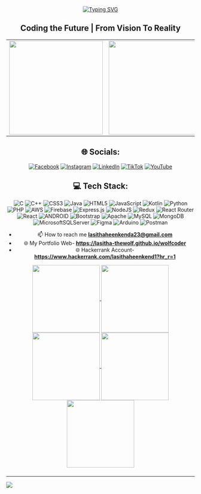 
<div align="center">
    <a href="https://git.io/typing-svg">
        <img src="https://readme-typing-svg.herokuapp.com?font=Architects+Daughter&color=87ceeb&size=30&lines=Hey!+Its+Lasitha+Heenkenda;Full-stack-Software-Engineer..." alt="Typing SVG">
    </a>
</div>
<h2 align="center"> Coding the Future | From Vision To Reality </h2>


<table>
  <tr>
    <td>
      <img style="display:inline-block;"  height="250" src="https://user-images.githubusercontent.com/127397899/247544241-980a081b-d067-484b-be72-c4823dd5968a.gif" />
    </td>
    <td>
      <img style="display:inline-block;" height="250" src="https://user-images.githubusercontent.com/127397899/247544514-38938714-fe11-4d2e-9317-a0671c5d619d.gif" />
    </td>
  </tr>
</table>


<div align="center">

## 🌐 Socials:

[![Facebook](https://img.shields.io/badge/Facebook-%231877F2.svg?logo=Facebook&logoColor=white)](https://facebook.com/lasitha.dilshan.7) [![Instagram](https://img.shields.io/badge/Instagram-%23E4405F.svg?logo=Instagram&logoColor=white)](https://instagram.com/_wolf_coder_) [![LinkedIn](https://img.shields.io/badge/LinkedIn-%230077B5.svg?logo=linkedin&logoColor=white)](https://linkedin.com/in/lasitha-heenkenda) [![TikTok](https://img.shields.io/badge/TikTok-%23000000.svg?logo=TikTok&logoColor=white)](https://tiktok.com/@_wolf_code_) [![YouTube](https://img.shields.io/badge/YouTube-%23FF0000.svg?logo=YouTube&logoColor=white)](https://youtube.com/@UCR28QrhWAVN8JJdAPwDZW6A)

</div>


<div align="center">

## 💻 Tech Stack:

![C](https://img.shields.io/badge/c-%2300599C.svg?style=for-the-badge&logo=c&logoColor=white) ![C++](https://img.shields.io/badge/c++-%2300599C.svg?style=for-the-badge&logo=c%2B%2B&logoColor=white) ![CSS3](https://img.shields.io/badge/css3-%231572B6.svg?style=for-the-badge&logo=css3&logoColor=white) ![Java](https://img.shields.io/badge/java-%23ED8B00.svg?style=for-the-badge&logo=java&logoColor=white) ![HTML5](https://img.shields.io/badge/html5-%23E34F26.svg?style=for-the-badge&logo=html5&logoColor=white) ![JavaScript](https://img.shields.io/badge/javascript-%23323330.svg?style=for-the-badge&logo=javascript&logoColor=%23F7DF1E) ![Kotlin](https://img.shields.io/badge/kotlin-%230095D5.svg?style=for-the-badge&logo=kotlin&logoColor=white) ![Python](https://img.shields.io/badge/python-3670A0?style=for-the-badge&logo=python&logoColor=ffdd54) ![PHP](https://img.shields.io/badge/php-%23777BB4.svg?style=for-the-badge&logo=php&logoColor=white) ![AWS](https://img.shields.io/badge/AWS-%23FF9900.svg?style=for-the-badge&logo=amazon-aws&logoColor=white) ![Firebase](https://img.shields.io/badge/firebase-%23039BE5.svg?style=for-the-badge&logo=firebase) ![Express.js](https://img.shields.io/badge/express.js-%23404d59.svg?style=for-the-badge&logo=express&logoColor=%2361DAFB) ![NodeJS](https://img.shields.io/badge/node.js-6DA55F?style=for-the-badge&logo=node.js&logoColor=white) ![Redux](https://img.shields.io/badge/redux-%23593d88.svg?style=for-the-badge&logo=redux&logoColor=white) ![React Router](https://img.shields.io/badge/React_Router-CA4245?style=for-the-badge&logo=react-router&logoColor=white) ![React](https://img.shields.io/badge/react-%2320232a.svg?style=for-the-badge&logo=react&logoColor=%2361DAFB) ![ANDROID](https://img.shields.io/badge/android-%2320232a.svg?style=for-the-badge&logo=android&logoColor=%a4c639) ![Bootstrap](https://img.shields.io/badge/bootstrap-%23563D7C.svg?style=for-the-badge&logo=bootstrap&logoColor=white) ![Apache](https://img.shields.io/badge/apache-%23D42029.svg?style=for-the-badge&logo=apache&logoColor=white) ![MySQL](https://img.shields.io/badge/mysql-%2300f.svg?style=for-the-badge&logo=mysql&logoColor=white) ![MongoDB](https://img.shields.io/badge/MongoDB-%234ea94b.svg?style=for-the-badge&logo=mongodb&logoColor=white) ![MicrosoftSQLServer](https://img.shields.io/badge/Microsoft%20SQL%20Sever-CC2927?style=for-the-badge&logo=microsoft%20sql%20server&logoColor=white) ![Figma](https://img.shields.io/badge/figma-%23F24E1E.svg?style=for-the-badge&logo=figma&logoColor=white) ![Arduino](https://img.shields.io/badge/-Arduino-00979D?style=for-the-badge&logo=Arduino&logoColor=white) ![Postman](https://img.shields.io/badge/Postman-FF6C37?style=for-the-badge&logo=postman&logoColor=white)

- 📫 How to reach me **lasithaheenkenda23@gmail.com**
- 🌐 My Portfolio Web- **https://lasitha-thewolf.github.io/wolfcoder**
- 🌐 Hackerrank Account- **https://www.hackerrank.com/lasithaheenkend1?hr_r=1**

</div>
<div align="center">
<a href="https://github.com/lasitha-theWolf">
<img align="center" src="http://github-profile-summary-cards.vercel.app/api/cards/stats?username=lasitha-theWolf&theme=radical" height="180em" />
<img align="center" src="http://github-profile-summary-cards.vercel.app/api/cards/most-commit-language?username=lasitha-theWolf&theme=radical" height="180em" />
<img align="center" src="http://github-profile-summary-cards.vercel.app/api/cards/repos-per-language?username=lasitha-theWolf&theme=radical" height="180em" />
<img align="center" src="http://github-profile-summary-cards.vercel.app/api/cards/productive-time?username=lasitha-theWolf&theme=radical" height="180em" />
<img align="center" src="http://github-profile-summary-cards.vercel.app/api/cards/profile-details?username=lasitha-theWolf&theme=radical" height="180em" />
</div>




###

###
###
---
[![](https://visitcount.itsvg.in/api?id=lasitha-theWolf&icon=6&color=1)](https://visitcount.itsvg.in)


